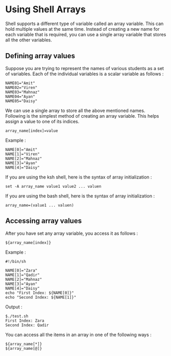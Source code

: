 # Using Shell Arrays

   Shell supports a different type of variable called an array variable. This can hold multiple
   values at the same time. Instead of creating a new name for each variable that is required, 
   you can use a single array variable that stores all the other variables.

   ## Defining array values

   Suppose you are trying to represent the names of various students as a set of variables. Each
   of the individual variables is a scalar variable as follows :

    NAME01="Amit"
    NAME02="Viren"
    NAME03="Mahnaz"
    NAME04="Ayan"
    NAME05="Daisy"

   We can use a single array to store all the above mentioned names. Following is the simplest method
   of creating an array variable. This helps assign a value to one of its indices.

    array_name[index]=value

   Example :

    NAME[0]="Amit"
    NAME[1]="Viren"
    NAME[2]="Mahnaz"
    NAME[3]="Ayan"
    NAME[4]="Daisy"

   If you are using the ksh shell, here is the syntax of array initialization :

    set -A array_name value1 value2 ... valuen

   If you are using the bash shell, here is the syntax of array initialization :

    array_name=(value1 ... valuen)

   ## Accessing array values

   After you have set any array variable, you access it as follows :

    ${array_name[index]}

   Example :

    #!/bin/sh

    NAME[0]="Zara"
    NAME[1]="Qadir"
    NAME[2]="Mahnaz"
    NAME[3]="Ayan"
    NAME[4]="Daisy"
    echo "First Index: ${NAME[0]}"
    echo "Second Index: ${NAME[1]}"

   Output :

    $./test.sh
    First Index: Zara
    Second Index: Qadir

   You can access all the items in an array in one of the following ways :

    ${array_name[*]}
    ${array_name[@]}













